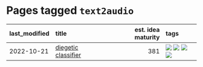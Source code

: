 # Pages tagged `text2audio`

|last_modified|title|est. idea maturity|tags
|:---|:---|---:|:---|
|2022-10-21|[diegetic classifier](../diegetic-classifier.md)|381|[![](https://img.shields.io/badge/tag-audio-db71cb)](../tags/audio.md) [![](https://img.shields.io/badge/tag-classification-71e862)](../tags/classification.md) [![](https://img.shields.io/badge/tag-experimental-82d6e)](../tags/experimental.md) [![](https://img.shields.io/badge/tag-text2audio-ad342b)](../tags/text2audio.md)|